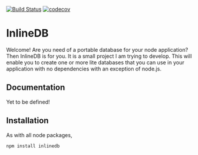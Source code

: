 [![Build Status](https://travis-ci.org/Gopikrishna19/inlinedb.svg?branch=master)](https://travis-ci.org/Gopikrishna19/inlinedb)
[![codecov](https://codecov.io/gh/Gopikrishna19/inlinedb/branch/master/graph/badge.svg)](https://codecov.io/gh/Gopikrishna19/inlinedb)

# InlineDB
Welcome! Are you need of a portable database for your node application? Then InlineDB is for you. It is a small project I am trying to develop. This will enable you to create one or more lite databases that you can use in your application with no dependencies with an exception of node.js.

## Documentation

Yet to be defined!

## Installation

As with all node packages,

`npm install inlinedb`
